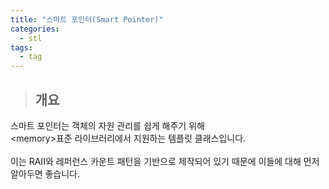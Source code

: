 ```yaml
---
title: "스마트 포인터(Smart Pointer)"
categories:
  - stl
tags:
  - tag
---
```


> ## 개요

스마트 포인터는 객체의 자원 관리를 쉽게 해주기 위해<br>
\<memory\>표준 라이브러리에서 지원하는 템플릿 클래스입니다.<br>
<br>
이는 RAII와 레퍼런스 카운트 패턴을 기반으로 제작되어 있기 때문에 이들에 대해 먼저 알아두면 좋습니다.


